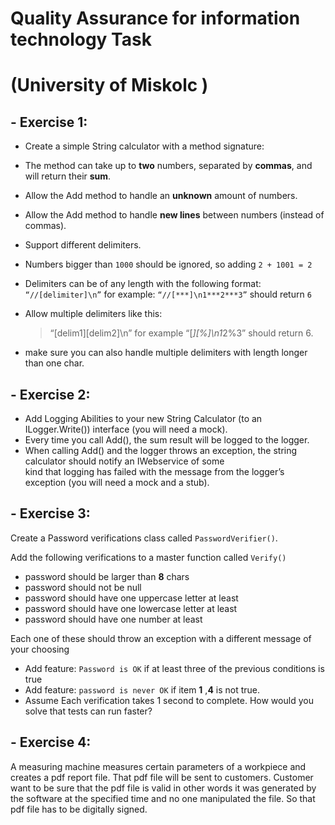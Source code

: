# Quality Assurance for information technology Task 
#             (University of Miskolc )

## - Exercise 1: 

- Create a simple String calculator with a method signature:
- The method can take up to __two__ numbers, separated by __commas__, and will return their __sum__. 
- Allow the Add method to handle an __unknown__ amount of numbers.
- Allow the Add method to handle __new lines__ between numbers (instead of commas).
- Support different delimiters.
- Numbers bigger than `1000` should be ignored, so adding `2 + 1001 = 2`
- Delimiters can be of any length with the following format: `“//[delimiter]\n”` for example: `“//[***]\n1***2***3”` should return `6`
- Allow multiple delimiters like this:
     > “[delim1][delim2]\n” for example “[*][%]\n1*2%3” should return 6.

- make sure you can also handle multiple delimiters with length longer than one char.



## - Exercise 2: 
 - Add Logging Abilities to your new String Calculator (to an ILogger.Write()) interface (you will need a mock).
 - Every time you call Add(), the sum result will be logged to the logger.
 - When calling Add() and the logger throws an exception, the string calculator should notify an IWebservice of some<br>
  kind that logging has failed with the message from the logger’s exception (you will need a mock and a stub).

## - Exercise 3: 
Create a Password verifications class called `PasswordVerifier()`.

Add the following verifications to a master function called `Verify()`

 - password should be larger than __8__ chars
 - password should not be null
 - password should have one uppercase letter at least
 - password should have one lowercase letter at least
 - password should have one number at least
 
Each one of these should throw an exception with a different message of your choosing

 - Add feature: `Password is OK` if at least three of the previous conditions is true
 - Add feature: `password is never OK` if item __1__ ,__4__ is not true.
 - Assume Each verification takes 1 second to complete. How would you solve that tests can run faster?
## - Exercise 4:
A measuring machine measures certain parameters of a workpiece and creates a pdf report file. That pdf file will be sent to customers. Customer want to be sure that the pdf file is valid in other words it was generated by the software at the specified time and no one manipulated the file. So that pdf file has to be digitally signed. 

